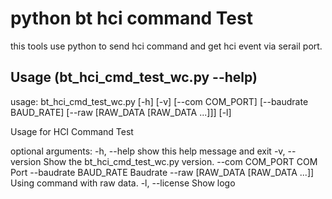 # python bt hci command Test
this tools use python to send hci command and get hci event via serail port. 

## Usage (bt_hci_cmd_test_wc.py --help)
usage: bt_hci_cmd_test_wc.py [-h] [-v] [--com COM_PORT] [--baudrate BAUD_RATE]
                             [--raw [RAW_DATA [RAW_DATA ...]]] [-l]

Usage for HCI Command Test

optional arguments:
  -h, --help            show this help message and exit
  -v, --version         Show the bt_hci_cmd_test_wc.py version.
  --com COM_PORT        COM Port
  --baudrate BAUD_RATE  Baudrate
  --raw [RAW_DATA [RAW_DATA ...]]
                        Using command with raw data.
  -l, --license         Show logo
